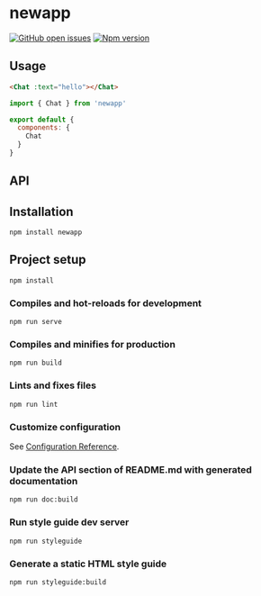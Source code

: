 
# newapp
[![GitHub open issues](https://img.shields.io/github/issues/biwalsh72/newapp.svg?maxAge=2592000)](https://github.com/biwalsh72/newapp/issues)
[![Npm version](https://img.shields.io/npm/v/newapp.svg?maxAge=2592000)](https://www.npmjs.com/package/newapp)

## Usage
```HTML
<Chat :text="hello"></Chat>
```
```javascript
import { Chat } from 'newapp'

export default {
  components: {
    Chat
  }
}
```
## API

## Installation
```
npm install newapp
```

## Project setup
```
npm install
```

### Compiles and hot-reloads for development
```
npm run serve
```

### Compiles and minifies for production
```
npm run build
```

### Lints and fixes files
```
npm run lint
```

### Customize configuration
See [Configuration Reference](https://cli.vuejs.org/config/).

### Update the API section of README.md with generated documentation
```
npm run doc:build
```

### Run style guide dev server
```
npm run styleguide
```

### Generate a static HTML style guide
```
npm run styleguide:build
```
